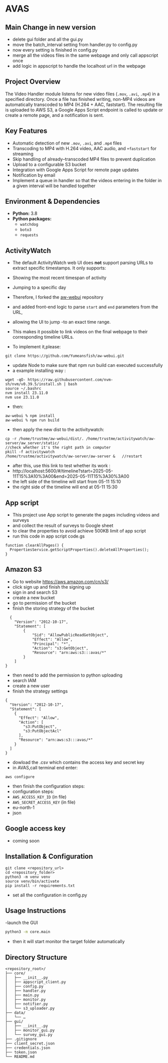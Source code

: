 # AVAS

## Main Change in new version
- delete gui folder and all the gui.py
- move the batch_interval setting from handler.py to config.py
- now every setting is finished in config.py
- merge all the videos files in the same webpage and only call appscript once
- add logic in appscript to handle the localhost url in the webpage

## Project Overview
The Video Handler module listens for new video files (`.mov`, `.avi`, `.mp4`) in a specified directory. Once a file has finished writing, non-MP4 videos are automatically transcoded to MP4 (H.264 + AAC, faststart). The resulting file is uploaded to AWS S3, a Google Apps Script endpoint is called to update or create a remote page, and a notification is sent. 

## Key Features
- Automatic detection of new `.mov`, `.avi`, and `.mp4` files  
- Transcoding to MP4 with H.264 video, AAC audio, and `+faststart` for streaming  
- Skip handling of already–transcoded MP4 files to prevent duplication  
- Upload to a configurable S3 bucket  
- Integration with Google Apps Script for remote page updates  
- Notification by email
- Implement a queue in handler so that the videos entering in the folder in a given interval will be handled together

## Environment & Dependencies
- **Python:** 3.8  
- **Python packages:**  
    - `watchdog`  
    - `boto3`  
    - `requests`
 
## ActivityWatch
- The default ActivityWatch web UI does **not** support parsing URLs to extract specific timestamps. It only supports:

- Showing the most recent timespan of activity  
- Jumping to a specific day  

- Therefore, I forked the [aw-webui](https://github.com/Yumeansfish/aw-webui) repository 
- and added front-end logic to parse `start` and `end` parameters from the URL, 
- allowing the UI to jump -to an exact time range. 
- This makes it possible to link videos on the final webpage to their corresponding timeline URLs.

- To implement it,please:

```
git clone https://github.com/Yumeansfish/aw-webui.git
```
- update Node to make sure that npm run build can executed successfully
- a example installing way :
```
wget -qO- https://raw.githubusercontent.com/nvm-sh/nvm/v0.39.5/install.sh | bash
source ~/.bashrc   
nvm install 23.11.0
nvm use 23.11.0
```
- then:
```
aw-webui % npm install
aw-webui % npm run build
```
- then apply the new dist to the activitywatch:
```
cp -r /home/trustme/aw-webui/dist/. /home/trustme/activitywatch/aw-server/aw_server/static/
//check whether it's the right path in computer
pkill -f activitywatch 
/home/trustme/activitywatch/aw-server/aw-server &   //restart
```
- after this, use this link to test whether its work :
- http://localhost:5600/#/timeline?start=2025-05-11T15%3A10%3A00&end=2025-05-11T15%3A30%3A00
- the left side of the timeline will start from 05-11 15:10
- the right side of the timeline will end at 05-11 15:30

 
## App script
- This project use App script to generate the pages including videos and surveys
- and collect the result of surveys to Google sheet
- to clear the properties to avoid achieve 500KB limit of app script
- run this code in app script code.gs
```
function clearAllPages() {
  PropertiesService.getScriptProperties().deleteAllProperties();
}
```

## Amazon S3 
- Go to website https://aws.amazon.com/cn/s3/
- click sign up and finish the signing up
- sign in and search S3
- create a new bucket
- go to permission of the bucket
- finish the storing strategy of the bucket
```
  {
    "Version": "2012-10-17",
    "Statement": [
        {
            "Sid": "AllowPublicReadGetObject",
            "Effect": "Allow",
            "Principal": "*",
            "Action": "s3:GetObject",
            "Resource": "arn:aws:s3:::avas/*"
        }
    ]
}
```
- then need to add the permission to python uploading
- search IAM
- create a new user
- finish the strategy settings
```
{
  "Version": "2012-10-17",
  "Statement": [
    {
      "Effect": "Allow",
      "Action": [
        "s3:PutObject",
        "s3:PutObjectAcl"     
      ],
      "Resource": "arn:aws:s3:::avas/*"
    }
  ]
}
```
- dowload the .csv which contains the access key and secret key
- in AVAS,call terminal end enter:
```
aws configure
```
- then finish the configuration steps:
- configuration steps:
- `AWS_ACCESS_KEY_ID`  (in file)
- `AWS_SECRET_ACCESS_KEY`  (in file)
- eu-north-1
- json

## Google access key
- coming soon





## Installation & Configuration
```
git clone <repository_url>
cd <repository_folder>
python3 -m venv venv
source venv/bin/activate
pip install -r requirements.txt
```
- set all the configuration in config.py



## Usage Instructions
-launch the GUI
```bash
python3 -m core.main
```
- then it will start monitor the target folder automatically



## Directory Structure
```text
<repository_root>/
├── core/
│   ├── __init__.py
│   ├── appscript_client.py
│   ├── config.py
│   ├── handler.py
│   ├── main.py
│   ├── monitor.py
│   ├── notifier.py
│   └── s3_uploader.py
├── data/
│   └── … 
├── gui/
│   ├── __init__.py
│   ├── monitor_gui.py
│   └── survey_gui.py
├── .gitignore
├── client_secret.json
├── credentials.json
├── token.json
└── README.md

```




